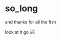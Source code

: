 # so_long
and thanks for all the fish

look at it go
![](https://cdn.discordapp.com/attachments/905657406623731732/1169721254626984118/satyr.gif)